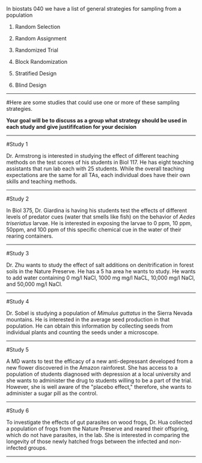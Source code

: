 In biostats 040 we have a list of general strategies for sampling from a population

1. Random Selection

2. Random Assignment

3. Randomized Trial

4. Block Randomization

5. Stratified Design

6. Blind Design

---

#Here are some studies that could use one or more of these sampling strategies.
    
**Your goal will be to  discuss as a group what strategy should be used in each study and give justififcation for your decision**

---

#Study 1

Dr. Armstrong is interested in studying the effect of different teaching methods on the test scores of his students in Biol 117. He has eight teaching assistants that run lab each with 25 students. While the overall teaching expectations are the same for all TAs, each individual does have their own skills and teaching methods. 

---

#Study 2

In Biol 375, Dr. Giardina is having his students test the effects of different levels of predator cues (water that smells like fish) on the behavior of *Aedes triseriatus* larvae. He is interested in exposing the larvae to 0 ppm, 10 ppm, 50ppm, and 100 ppm of this specific chemical cue in the water of their rearing containers.

---

#Study 3

Dr. Zhu wants to study the effect of salt additions on denitrification in forest soils in the Nature Preserve. He has a 5 ha area he wants to study. He wants to add water containing 0 mg/l NaCl, 1000 mg mg/l NaCL, 10,000 mg/l NaCl, and 50,000 mg/l NaCl.

---

#Study 4

Dr. Sobel is studying a population of *Mimulus guttatus* in the Sierra Nevada mountains. He is interested in the average seed production in that population. He can obtain this information by collecting seeds from individual plants and counting the seeds under a microscope.

---

#Study 5

A MD wants to test the efficacy of a new anti-depressant developed from a new flower discovered in the Amazon rainforest. She has access to a population of students diagnosed with depression at a local university and she wants to administer the drug to students willing to be a part of the trial. However, she is well aware of the "placebo effect," therefore, she wants to administer a sugar pill as the control.

---

#Study 6

To investigate the effects of gut parasites on wood frogs, Dr. Hua collected a population of frogs from the Nature Preserve and reared their offspring, which do not have parasites, in the lab. She is interested in comparing the longevity of those newly hatched frogs between the infected and non-infected groups. 

---
